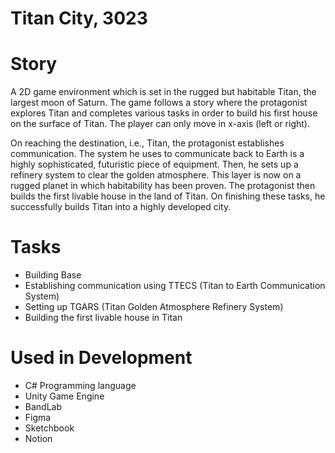 # Titan City, 3023

# Story

A 2D game environment which is set in the rugged but habitable Titan, the largest moon of Saturn. The game follows a story where the protagonist explores Titan and completes various tasks in order to build his first house on the surface of Titan. The player can only move in x-axis (left or right).

On reaching the destination, i.e., Titan, the protagonist establishes communication. The system he uses to communicate back to Earth is a highly sophisticated, futuristic piece of equipment. Then, he sets up a refinery system to clear the golden atmosphere. This layer is now on a rugged planet in which habitability has been proven. The protagonist then builds the first livable house in the land of Titan. On finishing these tasks, he successfully builds Titan into a highly developed city.

# Tasks

- Building Base
- Establishing communication using TTECS (Titan to Earth Communication System)
- Setting up TGARS (Titan Golden Atmosphere Refinery System)
- Building the first livable house in Titan

# Used in Development

- C# Programming language
- Unity Game Engine
- BandLab
- Figma
- Sketchbook
- Notion

